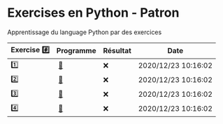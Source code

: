 # Exercises en Python - Patron

Apprentissage du language Python par des exercices

|  Exercise :hash:  |  Programme | Résultat | Date |
|-------------------|------------|----------|------|
| :one: | [:bookmark:](01/programme.py) | :x: | 2020/12/23 10:16:02 |
| :two: | [:bookmark:](02/programme.py) | :x: | 2020/12/23 10:16:02 |
| :three: | [:bookmark:](03/programme.py) | :x: | 2020/12/23 10:16:02 |
| :four: | [:bookmark:](04/programme.py) | :x: | 2020/12/23 10:16:02 |
